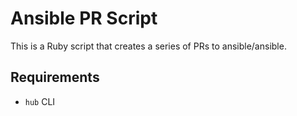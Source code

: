 # Ansible PR Script
This is a Ruby script that creates a series of PRs to ansible/ansible.

## Requirements
* `hub` CLI
